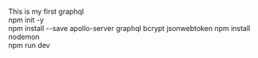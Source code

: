 This is my first graphql  
npm init -y  
npm install --save apollo-server graphql bcrypt jsonwebtoken
npm install nodemon  
npm run dev  
